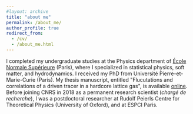 ```yaml
---
#layout: archive
title: "about me"
permalink: /about_me/
author_profile: true
redirect_from:
  - /cv/
  - /about_me.html
---
```


I completed my undergraduate studies at the Physics department of <a href="https://www.ens.psl.eu/">École Normale Supérieure</a> (Paris), where I specialized in statistical physics, soft matter, and hydrodynamics. I received my PhD from Université Pierre-et-Marie-Curie (Paris). My thesis manuscript, entitled "Flucutations and correlations of a driven tracer in a hardcore lattice gas", is available <a href="https://tel.archives-ouvertes.fr/tel-01241215/document">online</a>. Before joining CNRS in 2018 as a permanent research scientist (*chargé de recherche*), I was a postdoctoral researcher at Rudolf Peierls Centre for Theoretical Physics (University of Oxford), and at ESPCI Paris.


